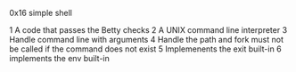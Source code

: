 0x16 simple shell

1 A code that passes the Betty checks
2 A UNIX command line interpreter
3 Handle command line with arguments
4 Handle the path and fork must not be called if the command does not exist
5 Implemenents the exit built-in
6 implements the env built-in 

